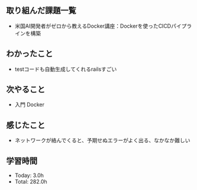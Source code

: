 ## 取り組んだ課題一覧
- 米国AI開発者がゼロから教えるDocker講座：Dockerを使ったCICDパイプラインを構築
## わかったこと
- testコードも自動生成してくれるrailsすごい
## 次やること
- 入門 Docker
## 感じたこと
- ネットワークが絡んでくると、予期せぬエラーがよく出る、なかなか難しい
## 学習時間
- Today: 3.0h
- Total: 282.0h
